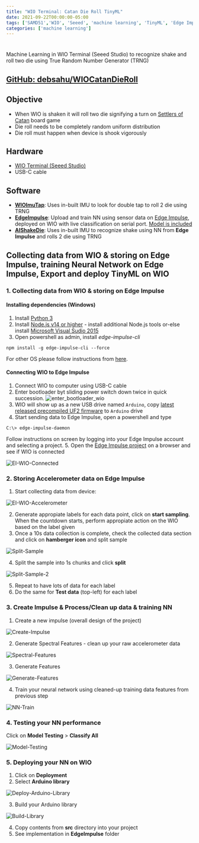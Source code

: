 ```yaml
---
title: "WIO Terminal: Catan Die Roll TinyML"
date: 2021-09-22T00:00:00-05:00
tags: ['SAMD51','WIO', 'Seeed', 'machine learning', 'TinyML', 'Edge Impulse', 'embeded AI']
categories: ['machine learning']
---
```


<!-- {{<youtube xxxxxx>}} -->

#

Machine Learning in WIO Terminal (Seeed Studio) to recognize shake and roll two die using True Random Number Generator (TRNG)

## [GitHub: debsahu/WIOCatanDieRoll](https://github.com/debsahu/WIOCatanDieRoll)

## Objective

- When WIO is shaken it will roll two die signifying a turn on [Settlers of Catan](https://www.catan.com/) board game
- Die roll needs to be completely random uniform distribution
- Die roll must happen when device is shook vigorously

## Hardware

- [WIO Terminal (Seeed Studio)](https://www.seeedstudio.com/Wio-Terminal-p-4509.html)
- USB-C cable

## Software

- [**WIOImuTap**](https://github.com/debsahu/WIOCatanDieRoll/tree/main/WIOImuTap): Uses in-built IMU to look for double tap to roll 2 die using TRNG 
- [**EdgeImpulse**](https://github.com/debsahu/WIOCatanDieRoll/tree/main/EdgeImpulse): Upload and train NN using sensor data on [Edge Impulse](https://www.edgeimpulse.com/), deployed on WIO with live classification on serial port. [Model is included](https://studio.edgeimpulse.com/public/48805/latest)
- [**AIShakeDie**](https://github.com/debsahu/WIOCatanDieRoll/tree/main/AIShakeDie): Uses in-built IMU to recognize shake using NN from **Edge Impulse** and rolls 2 die using TRNG

## Collecting data from WIO & storing on Edge Impulse, training Neural Network on Edge Impulse, Export and deploy TinyML on WIO

### 1. Collecting data from WIO & storing on Edge Impulse

#### Installing dependencies (Windows)

1. Install [Python 3](https://www.python.org/)
2. Install [Node.js v14 or higher](https://nodejs.org/en/) - install additional Node.js tools or-else install [Microsoft Visual Sudio 2015](https://visualstudio.microsoft.com/vs/older-downloads/)
3. Open powershell as admin, install *edge-impulse-cli*
```
npm install -g edge-impulse-cli --force
```

For other OS please follow instructions from [here](https://docs.edgeimpulse.com/docs/cli-installation).

#### Connecting WIO to Edge Impulse

1. Connect WIO to computer using USB-C cable
2. Enter bootloader byt sliding power switch down twice in quick succession.
![enter_bootloader_wio](https://files.seeedstudio.com/wiki/Wio-Terminal/img/Wio-Terminal-Bootloader.png)
3. WIO will show up as a new USB drive named `Arduino`, copy [latest released precompiled UF2 firmware](https://github.com/Seeed-Studio/Seeed_Arduino_edgeimpulse/releases) to `Arduino` drive
4. Start sending data to Edge Impulse, open a powershell and type
```
C:\> edge-impulse-daemon
```
Follow instructions on screen by logging into your Edge Impulse account and selecting a project.
5. Open the [Edge Impulse project](https://studio.edgeimpulse.com/studio/select-project?autoredirect=1) on a browser and see if WIO is connected

![EI-WIO-Connected](https://github.com/debsahu/WIOCatanDieRoll/raw/main/docs/device_ei_connected.png)

### 2. Storing Accelerometer data on Edge Impulse

1. Start collecting data from device:

![EI-WIO-Accelerometer](https://github.com/debsahu/WIOCatanDieRoll/raw/main/docs/training_data.png)

2. Generate appropiate labels for each data point, click on **start sampling**. When the countdown starts, perform appropiate action on the WIO based on the label given
3. Once a 10s data collection is complete, check the collected data section and click on **hamberger icon** and split sample

![Split-Sample](https://github.com/debsahu/WIOCatanDieRoll/raw/main/docs/split_sample.png)

4. Split the sample into 1s chunks and click **split**

![Split-Sample-2](https://github.com/debsahu/WIOCatanDieRoll/raw/main/docs/split_sample_2.png)

5. Repeat to have lots of data for each label
6. Do the same for **Test data** (top-left) for each label

### 3. Create Impulse & Process/Clean up data & training NN

1. Create a new impulse (overall design of the project)

![Create-Impulse](https://github.com/debsahu/WIOCatanDieRoll/raw/main/docs/create_impulse.png)

2. Generate Spectral Features - clean up your raw accelerometer data

![Spectral-Features](https://github.com/debsahu/WIOCatanDieRoll/raw/main/docs/spectral_features.png)

3. Generate Features

![Generate-Features](https://github.com/debsahu/WIOCatanDieRoll/raw/main/docs/generate_features.png)

4. Train your neural network using cleaned-up training data features from previous step

![NN-Train](https://github.com/debsahu/WIOCatanDieRoll/raw/main/docs/nn_train.png)

### 4. Testing your NN performance

Click on **Model Testing** > **Classify All**

![Model-Testing](https://github.com/debsahu/WIOCatanDieRoll/raw/main/docs/model_testing.png)

### 5. Deploying your NN on WIO

1. Click on **Deployment**
2. Select **Arduino library**

![Deploy-Arduino-Library](https://github.com/debsahu/WIOCatanDieRoll/raw/main/docs/deploy_arduino_lib.png)

3. Build your Arduino library

![Build-Library](https://github.com/debsahu/WIOCatanDieRoll/raw/main/docs/build_lib.png)

4. Copy contents from **src** directory into your project
5. See implementation in **EdgeImpulse** folder
